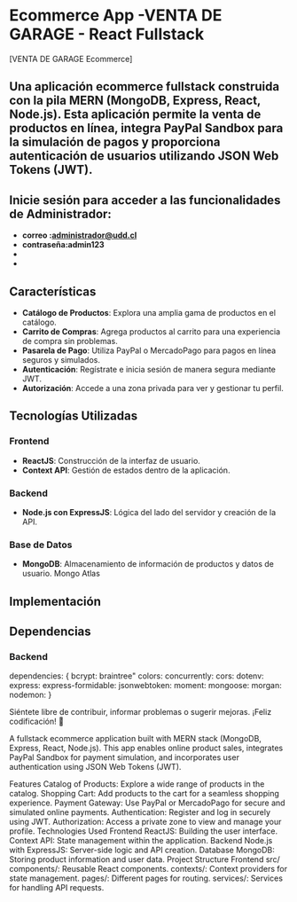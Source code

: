 # Ecommerce App -VENTA DE GARAGE - React Fullstack

[VENTA DE GARAGE Ecommerce]

## Una aplicación ecommerce fullstack construida con la pila MERN (MongoDB, Express, React, Node.js). Esta aplicación permite la venta de productos en línea, integra PayPal Sandbox para la simulación de pagos y proporciona autenticación de usuarios utilizando JSON Web Tokens (JWT).

## Inicie sesión para acceder a las funcionalidades de Administrador:

- **correo :administrador@udd.cl**
- **contraseña:admin123**
-
-

## Características

- **Catálogo de Productos**: Explora una amplia gama de productos en el catálogo.
- **Carrito de Compras**: Agrega productos al carrito para una experiencia de compra sin problemas.
- **Pasarela de Pago**: Utiliza PayPal o MercadoPago para pagos en línea seguros y simulados.
- **Autenticación**: Regístrate e inicia sesión de manera segura mediante JWT.
- **Autorización**: Accede a una zona privada para ver y gestionar tu perfil.

## Tecnologías Utilizadas

### Frontend

- **ReactJS**: Construcción de la interfaz de usuario.
- **Context API**: Gestión de estados dentro de la aplicación.

### Backend

- **Node.js con ExpressJS**: Lógica del lado del servidor y creación de la API.

### Base de Datos

- **MongoDB**: Almacenamiento de información de productos y datos de usuario.
  Mongo Atlas

## Implementación

## Dependencias

### Backend

dependencies: {
bcrypt:
braintree"
colors:
concurrently:
cors:
dotenv:
express:
express-formidable:
jsonwebtoken:
moment:
mongoose:
morgan:
nodemon:
}

Siéntete libre de contribuir, informar problemas o sugerir mejoras. ¡Feliz codificación! 🚀

A fullstack ecommerce application built with MERN stack
(MongoDB, Express, React, Node.js). This app enables online product sales, integrates PayPal Sandbox for payment simulation, and incorporates user authentication using JSON Web Tokens (JWT).

Features
Catalog of Products: Explore a wide range of products in the catalog.
Shopping Cart: Add products to the cart for a seamless shopping experience.
Payment Gateway: Use PayPal or MercadoPago for secure and simulated online payments.
Authentication: Register and log in securely using JWT.
Authorization: Access a private zone to view and manage your profile.
Technologies Used
Frontend
ReactJS: Building the user interface.
Context API: State management within the application.
Backend
Node.js with ExpressJS: Server-side logic and API creation.
Database
MongoDB: Storing product information and user data.
Project Structure
Frontend
src/
components/: Reusable React components.
contexts/: Context providers for state management.
pages/: Different pages for routing.
services/: Services for handling API requests.
